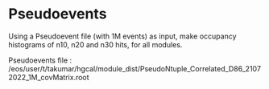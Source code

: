 # Pseudoevents
Using a Pseudoevent file (with 1M events) as input, make occupancy histograms of n10, n20 and n30 hits, for all modules.

Pseudoevents file : /eos/user/t/takumar/hgcal/module_dist/PseudoNtuple_Correlated_D86_21072022_1M_covMatrix.root

